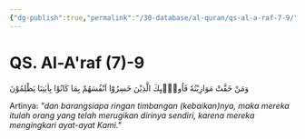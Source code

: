 ```yaml
---
{"dg-publish":true,"permalink":"/30-database/al-quran/qs-al-a-raf-7-9/"}
---
```



# QS. Al-A'raf (7)-9
وَمَنْ خَفَّتْ مَوَازِيْنُهٗ فَاُولٰۤىِٕكَ الَّذِيْنَ خَسِرُوْٓا اَنْفُسَهُمْ بِمَا كَانُوْا بِاٰيٰتِنَا يَظْلِمُوْنَ 

Artinya: *"dan barangsiapa ringan timbangan (kebaikan)nya, maka mereka itulah orang yang telah merugikan dirinya sendiri, karena mereka  mengingkari ayat-ayat Kami."*
